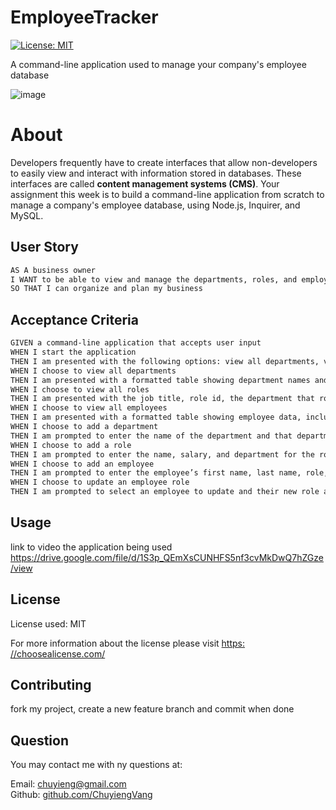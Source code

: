 # EmployeeTracker

[![License: MIT](https://img.shields.io/badge/License-MIT-yellow.svg)](https://opensource.org/licenses/MIT)

A command-line application used to manage your company's employee database

![image](https://github.com/ChuyiengVang/EmployeeTracker/assets/124082784/6646f9f9-ad89-4054-b642-c743b98708cc)

# About

Developers frequently have to create interfaces that allow non-developers to easily view and interact with information stored in databases. These interfaces are called **content management systems (CMS)**. Your assignment this week is to build a command-line application from scratch to manage a company's employee database, using Node.js, Inquirer, and MySQL.

## User Story

```md
AS A business owner
I WANT to be able to view and manage the departments, roles, and employees in my company
SO THAT I can organize and plan my business
```

## Acceptance Criteria

```md
GIVEN a command-line application that accepts user input
WHEN I start the application
THEN I am presented with the following options: view all departments, view all roles, view all employees, add a department, add a role, add an employee, and update an employee role
WHEN I choose to view all departments
THEN I am presented with a formatted table showing department names and department ids
WHEN I choose to view all roles
THEN I am presented with the job title, role id, the department that role belongs to, and the salary for that role
WHEN I choose to view all employees
THEN I am presented with a formatted table showing employee data, including employee ids, first names, last names, job titles, departments, salaries, and managers that the employees report to
WHEN I choose to add a department
THEN I am prompted to enter the name of the department and that department is added to the database
WHEN I choose to add a role
THEN I am prompted to enter the name, salary, and department for the role and that role is added to the database
WHEN I choose to add an employee
THEN I am prompted to enter the employee’s first name, last name, role, and manager, and that employee is added to the database
WHEN I choose to update an employee role
THEN I am prompted to select an employee to update and their new role and this information is updated in the database 
```

## Usage

  link to video the application being used
https://drive.google.com/file/d/1S3p_QEmXsCUNHFS5nf3cvMkDwQ7hZGze/view

## License

  License used: MIT

  For more information about the license please visit [https: //choosealicense.com/](https://choosealicense.com/)

## Contributing
  
  fork my project, create a new feature branch and commit when done

## Question

  You may contact me with ny questions at:
  
  Email: [chuyieng@gmail.com	](chuyieng@gmail.com	)<br>
  Github: [github.com/ChuyiengVang](https://github.com/ChuyiengVang)
